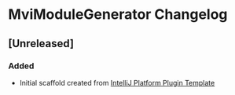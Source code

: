 <!-- Keep a Changelog guide -> https://keepachangelog.com -->

# MviModuleGenerator Changelog

## [Unreleased]
### Added
- Initial scaffold created from [IntelliJ Platform Plugin Template](https://github.com/JetBrains/intellij-platform-plugin-template)
